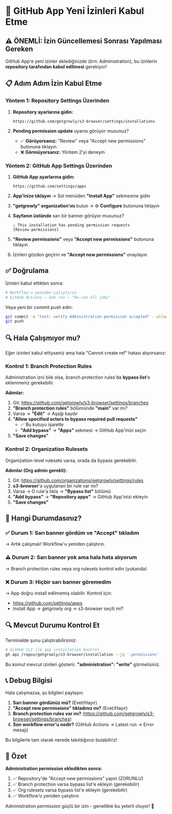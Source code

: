 # 🔧 GitHub App Yeni İzinleri Kabul Etme

## ⚠️ ÖNEMLİ: İzin Güncellemesi Sonrası Yapılması Gereken

GitHub App'e yeni izinler eklediğinizde (örn: Administration), bu izinlerin **repository tarafından kabul edilmesi** gerekiyor!

## 📋 Adım Adım İzin Kabul Etme

### Yöntem 1: Repository Settings Üzerinden

1. **Repository ayarlarına gidin:**
   ```
   https://github.com/getgrowly/s3-browser/settings/installations
   ```

2. **Pending permission update** uyarısı görüyor musunuz?
   - ✅ **Görüyorsanız:** "Review" veya "Accept new permissions" butonuna tıklayın
   - ❌ **Görmüyorsanız:** Yöntem 2'yi deneyin

### Yöntem 2: GitHub App Settings Üzerinden

1. **GitHub App ayarlarına gidin:**
   ```
   https://github.com/settings/apps
   ```

2. **App'inize tıklayın** → Sol menüden **"Install App"** sekmesine gidin

3. **"getgrowly" organization'ını** bulun → ⚙️ **Configure** butonuna tıklayın

4. **Sayfanın üstünde** sarı bir banner görüyor musunuz?
   ```
   ⚠️ This installation has pending permission requests
   [Review permissions]
   ```

5. **"Review permissions"** veya **"Accept new permissions"** butonuna tıklayın

6. İzinleri gözden geçirin ve **"Accept new permissions"** onaylayın

## ✅ Doğrulama

İzinleri kabul ettikten sonra:

```bash
# Workflow'u yeniden çalıştırın
# GitHub Actions → Son run → "Re-run all jobs"
```

Veya yeni bir commit push edin:

```bash
git commit -m "test: verify Administration permission accepted" --allow-empty
git push
```

## 🔍 Hala Çalışmıyor mu?

Eğer izinleri kabul ettiyseniz ama hala "Cannot create ref" hatası alıyorsanız:

### Kontrol 1: Branch Protection Rules

Administration izni bile olsa, branch protection rules'da **bypass list**'e eklenmeniz gerekebilir.

**Adımlar:**
1. Git: https://github.com/getgrowly/s3-browser/settings/branches
2. **"Branch protection rules"** bölümünde **"main"** var mı?
3. Varsa → **"Edit"** → Aşağı kaydır
4. **"Allow specified actors to bypass required pull requests"**
   - ✅ Bu kutuyu işaretle
   - **"Add bypass"** → **"Apps"** sekmesi → GitHub App'inizi seçin
5. **"Save changes"**

### Kontrol 2: Organization Rulesets

Organization-level rulesets varsa, orada da bypass gerekebilir.

**Adımlar (Org admin gerekli):**
1. Git: https://github.com/organizations/getgrowly/settings/rules
2. **s3-browser**'a uygulanan bir rule var mı?
3. Varsa → O rule'a tıkla → **"Bypass list"** bölümü
4. **"Add bypass"** → **"Repository apps"** → GitHub App'inizi ekleyin
5. **"Save changes"**

## 🎯 Hangi Durumdasınız?

### ✅ Durum 1: Sarı banner gördüm ve "Accept" tıkladım
→ Artık çalışmalı! Workflow'u yeniden çalıştırın.

### ⚠️ Durum 2: Sarı banner yok ama hala hata alıyorum
→ Branch protection rules veya org rulesets kontrol edin (yukarıda)

### ❌ Durum 3: Hiçbir sarı banner göremedim
→ App doğru install edilmemiş olabilir. Kontrol için:
   - https://github.com/settings/apps
   - Install App → getgrowly org → s3-browser seçili mi?

## 🔍 Mevcut Durumu Kontrol Et

Terminalde şunu çalıştırabilirsiniz:

```bash
# GitHub CLI ile app installation kontrol
gh api /repos/getgrowly/s3-browser/installation --jq '.permissions'
```

Bu komut mevcut izinleri gösterir. **"administration": "write"** görmelisiniz.

## 📞 Debug Bilgisi

Hala çalışmazsa, şu bilgileri paylaşın:

1. **Sarı banner gördünüz mü?** (Evet/Hayır)
2. **"Accept new permissions" tıkladınız mı?** (Evet/Hayır)
3. **Branch protection rules var mı?** (https://github.com/getgrowly/s3-browser/settings/branches)
4. **Son workflow error'u nedir?** (GitHub Actions → Latest run → Error mesajı)

Bu bilgilerle tam olarak nerede takıldığınızı bulabiliriz!

## 🎊 Özet

**Administration permission ekledikten sonra:**
1. ✅ Repository'de "Accept new permissions" yapın (ZORUNLU)
2. ✅ Branch protection varsa bypass list'e ekleyin (gerekebilir)
3. ✅ Org rulesets varsa bypass list'e ekleyin (gerekebilir)
4. ✅ Workflow'u yeniden çalıştırın

Administration permission güçlü bir izin - genellikle bu yeterli oluyor! 🚀
